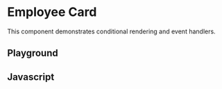 # Employee Card

This component demonstrates conditional rendering and event handlers.

<script src="/components/employee.js" type="module"></script>

<style>
  ardi-employee {
    max-width: var(--demo-max-width);
    width: 100%;
  }
</style>

## Playground

<element-story tag="ardi-employee">
  <script type="application/json">
    {
      "name": {
        "type": "text"
      },
      "position": {
        "type": "text"
      },
      "phone": {
        "type": "text"
      },
      "email": {
        "type": "text"
      },
      "photo": {
        "type": "text"
      }
    }
  </script>
  <ardi-employee
    name="Ashley Fox"
    position="Chief Technical Officer"
    phone="1234567890"
    email="ashely@fake.com"
    photo="/assets/ashley.png"
  ></ardi-employee>
</element-story>

## Javascript

[](../components/employee.js ':include')
